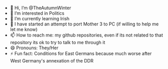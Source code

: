 - 👋 Hi, I’m @TheAutumnWinter
- 👀 I’m interested in Politics
- 🌱 I’m currently learning Irish
- 💞️ I have started an attempt to port Mother 3 to PC (if willing to help me let me know)
- 📫 How to reach me: my github repositories, even if its not related to that repository its ok to try to talk to me through it
- 😄 Pronouns: They/Her
- ⚡ Fun fact: Conditions for East Germans because much worse after West Germany's annexation of the DDR

<!---
TheAutumnWinter/TheAutumnWinter is a ✨ special ✨ repository because its `README.md` (this file) appears on your GitHub profile.
You can click the Preview link to take a look at your changes.
--->

